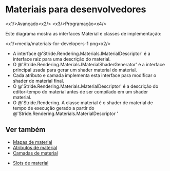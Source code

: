 # Materiais para desenvolvedores

<x1\/>Avançado<x2\/>
<x3\/>Programação<x4\/>

Este diagrama mostra as interfaces Material e classes de implementação:

<x1\/>media\/materials-for-developers-1.png<x2\/>

- A interface @'Stride.Rendering.Materials.IMaterialDescriptor' é a interface raiz para uma descrição do material.
- O @'Stride.Rendering.Materials.IMaterialShaderGenerator' é a interface principal usada para gerar um shader material do material.
- Cada atributo e camada implementa esta interface para modificar o shader de material final.
- O @'Stride.Rendering.Materials.MaterialDescriptor' é a descrição do editor-tempo do material antes de ser compilado em um shader material.
- O @'Stride.Rendering. A classe material é o shader de material de tempo de execução gerado a partir do @'Stride.Rendering.Materials.MaterialDescriptor '

## Ver também

- [Mapas de material](material-maps.md)
- [Atributos de material](material-attributes.md)
- [Camadas de material](material-layers.md)
* [Slots de material](material-slots.md)